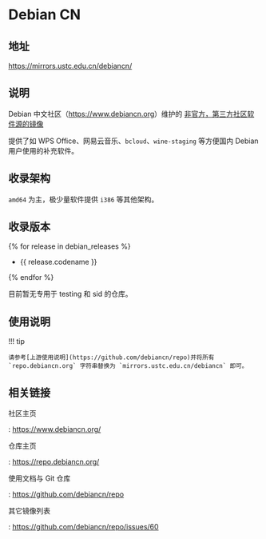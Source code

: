 # Debian CN

## 地址

<https://mirrors.ustc.edu.cn/debiancn/>

## 说明

Debian 中文社区（<https://www.debiancn.org>）维护的 [非官方，第三方社区软件源的镜像](https://repo.debiancn.org/)

提供了如 WPS Office、网易云音乐、`bcloud`、`wine-staging` 等方便国内 Debian 用户使用的补充软件。

## 收录架构

`amd64` 为主，极少量软件提供 `i386` 等其他架构。

## 收录版本

{% for release in debian_releases %}

- {{ release.codename }}

{% endfor %}

目前暂无专用于 testing 和 sid 的仓库。

## 使用说明

!!! tip

    请参考[上游使用说明](https://github.com/debiancn/repo)并将所有 `repo.debiancn.org` 字符串替换为 `mirrors.ustc.edu.cn/debiancn` 即可。

## 相关链接

社区主页

:   <https://www.debiancn.org/>

仓库主页

:   <https://repo.debiancn.org/>

使用文档与 Git 仓库

:   <https://github.com/debiancn/repo>

其它镜像列表

:   <https://github.com/debiancn/repo/issues/60>
